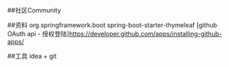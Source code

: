 ##社区Community

##资料
<dependency>
    <groupId>org.springframework.boot</groupId>
    <artifactId>spring-boot-starter-thymeleaf</artifactId>
</dependency>
[github OAuth api - 授权登陆]https://developer.github.com/apps/installing-github-apps/

##工具
idea + git